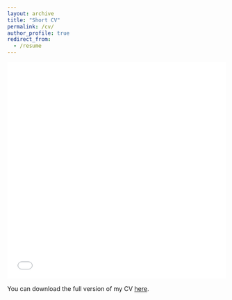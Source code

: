 ```yaml
---
layout: archive
title: "Short CV"
permalink: /cv/
author_profile: true
redirect_from:
  - /resume
---
```


<iframe src="/files/Resume.pdf" width="100%" height="500" frameborder="no" border="0" marginwidth="0" marginheight="0"></iframe>

You can download the full version of my CV [here](/files/CV.pdf).
